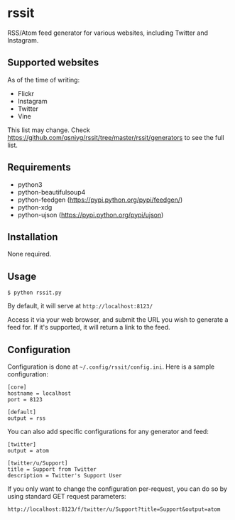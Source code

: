 # rssit
RSS/Atom feed generator for various websites, including Twitter and Instagram.

## Supported websites

As of the time of writing:

 * Flickr
 * Instagram
 * Twitter
 * Vine
 
This list may change. Check https://github.com/qsniyg/rssit/tree/master/rssit/generators to see the full list.

## Requirements

 * python3
 * python-beautifulsoup4
 * python-feedgen (https://pypi.python.org/pypi/feedgen/)
 * python-xdg
 * python-ujson (https://pypi.python.org/pypi/ujson)
 
## Installation

None required.

## Usage

`$ python rssit.py`

By default, it will serve at `http://localhost:8123/`

Access it via your web browser, and submit the URL you wish to generate a feed for.
If it's supported, it will return a link to the feed.

## Configuration

Configuration is done at `~/.config/rssit/config.ini`. Here is a sample configuration:

    [core]
    hostname = localhost
    port = 8123
    
    [default]
    output = rss
    
You can also add specific configurations for any generator and feed:

    [twitter]
    output = atom
    
    [twitter/u/Support]
    title = Support from Twitter
    description = Twitter's Support User

If you only want to change the configuration per-request, you can do so by using standard GET request parameters:

    http://localhost:8123/f/twitter/u/Support?title=Support&output=atom
